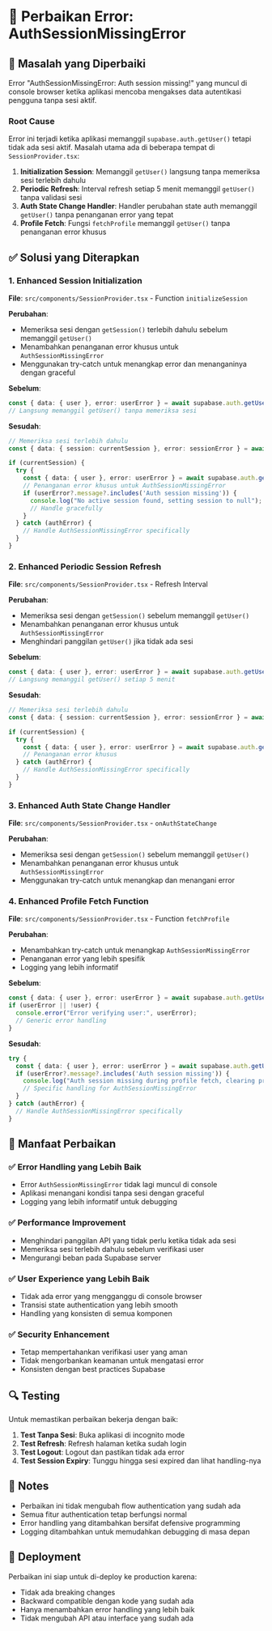 # 🔧 Perbaikan Error: AuthSessionMissingError

## 🚨 Masalah yang Diperbaiki
Error "AuthSessionMissingError: Auth session missing!" yang muncul di console browser ketika aplikasi mencoba mengakses data autentikasi pengguna tanpa sesi aktif.

### Root Cause
Error ini terjadi ketika aplikasi memanggil `supabase.auth.getUser()` tetapi tidak ada sesi aktif. Masalah utama ada di beberapa tempat di `SessionProvider.tsx`:

1. **Initialization Session**: Memanggil `getUser()` langsung tanpa memeriksa sesi terlebih dahulu
2. **Periodic Refresh**: Interval refresh setiap 5 menit memanggil `getUser()` tanpa validasi sesi
3. **Auth State Change Handler**: Handler perubahan state auth memanggil `getUser()` tanpa penanganan error yang tepat
4. **Profile Fetch**: Fungsi `fetchProfile` memanggil `getUser()` tanpa penanganan error khusus

## ✅ Solusi yang Diterapkan

### 1. Enhanced Session Initialization
**File**: `src/components/SessionProvider.tsx` - Function `initializeSession`

**Perubahan**:
- Memeriksa sesi dengan `getSession()` terlebih dahulu sebelum memanggil `getUser()`
- Menambahkan penanganan error khusus untuk `AuthSessionMissingError`
- Menggunakan try-catch untuk menangkap error dan menanganinya dengan graceful

**Sebelum**:
```typescript
const { data: { user }, error: userError } = await supabase.auth.getUser();
// Langsung memanggil getUser() tanpa memeriksa sesi
```

**Sesudah**:
```typescript
// Memeriksa sesi terlebih dahulu
const { data: { session: currentSession }, error: sessionError } = await supabase.auth.getSession();

if (currentSession) {
  try {
    const { data: { user }, error: userError } = await supabase.auth.getUser();
    // Penanganan error khusus untuk AuthSessionMissingError
    if (userError?.message?.includes('Auth session missing')) {
      console.log("No active session found, setting session to null");
      // Handle gracefully
    }
  } catch (authError) {
    // Handle AuthSessionMissingError specifically
  }
}
```

### 2. Enhanced Periodic Session Refresh
**File**: `src/components/SessionProvider.tsx` - Refresh Interval

**Perubahan**:
- Memeriksa sesi dengan `getSession()` sebelum memanggil `getUser()`
- Menambahkan penanganan error khusus untuk `AuthSessionMissingError`
- Menghindari panggilan `getUser()` jika tidak ada sesi

**Sebelum**:
```typescript
const { data: { user }, error: userError } = await supabase.auth.getUser();
// Langsung memanggil getUser() setiap 5 menit
```

**Sesudah**:
```typescript
// Memeriksa sesi terlebih dahulu
const { data: { session: currentSession }, error: sessionError } = await supabase.auth.getSession();

if (currentSession) {
  try {
    const { data: { user }, error: userError } = await supabase.auth.getUser();
    // Penanganan error khusus
  } catch (authError) {
    // Handle AuthSessionMissingError specifically
  }
}
```

### 3. Enhanced Auth State Change Handler
**File**: `src/components/SessionProvider.tsx` - `onAuthStateChange`

**Perubahan**:
- Memeriksa sesi dengan `getSession()` sebelum memanggil `getUser()`
- Menambahkan penanganan error khusus untuk `AuthSessionMissingError`
- Menggunakan try-catch untuk menangkap dan menangani error

### 4. Enhanced Profile Fetch Function
**File**: `src/components/SessionProvider.tsx` - Function `fetchProfile`

**Perubahan**:
- Menambahkan try-catch untuk menangkap `AuthSessionMissingError`
- Penanganan error yang lebih spesifik
- Logging yang lebih informatif

**Sebelum**:
```typescript
const { data: { user }, error: userError } = await supabase.auth.getUser();
if (userError || !user) {
  console.error("Error verifying user:", userError);
  // Generic error handling
}
```

**Sesudah**:
```typescript
try {
  const { data: { user }, error: userError } = await supabase.auth.getUser();
  if (userError?.message?.includes('Auth session missing')) {
    console.log("Auth session missing during profile fetch, clearing profile");
    // Specific handling for AuthSessionMissingError
  }
} catch (authError) {
  // Handle AuthSessionMissingError specifically
}
```

## 🎯 Manfaat Perbaikan

### ✅ Error Handling yang Lebih Baik
- Error `AuthSessionMissingError` tidak lagi muncul di console
- Aplikasi menangani kondisi tanpa sesi dengan graceful
- Logging yang lebih informatif untuk debugging

### ✅ Performance Improvement
- Menghindari panggilan API yang tidak perlu ketika tidak ada sesi
- Memeriksa sesi terlebih dahulu sebelum verifikasi user
- Mengurangi beban pada Supabase server

### ✅ User Experience yang Lebih Baik
- Tidak ada error yang mengganggu di console browser
- Transisi state authentication yang lebih smooth
- Handling yang konsisten di semua komponen

### ✅ Security Enhancement
- Tetap mempertahankan verifikasi user yang aman
- Tidak mengorbankan keamanan untuk mengatasi error
- Konsisten dengan best practices Supabase

## 🔍 Testing

Untuk memastikan perbaikan bekerja dengan baik:

1. **Test Tanpa Sesi**: Buka aplikasi di incognito mode
2. **Test Refresh**: Refresh halaman ketika sudah login
3. **Test Logout**: Logout dan pastikan tidak ada error
4. **Test Session Expiry**: Tunggu hingga sesi expired dan lihat handling-nya

## 📝 Notes

- Perbaikan ini tidak mengubah flow authentication yang sudah ada
- Semua fitur authentication tetap berfungsi normal
- Error handling yang ditambahkan bersifat defensive programming
- Logging ditambahkan untuk memudahkan debugging di masa depan

## 🚀 Deployment

Perbaikan ini siap untuk di-deploy ke production karena:
- Tidak ada breaking changes
- Backward compatible dengan kode yang sudah ada
- Hanya menambahkan error handling yang lebih baik
- Tidak mengubah API atau interface yang sudah ada
